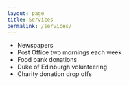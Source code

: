 ```yaml
---
layout: page
title: Services
permalink: /services/
---
```


* Newspapers
* Post Office two mornings each week
* Food bank donations
* Duke of Edinburgh volunteering
* Charity donation drop offs
